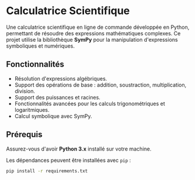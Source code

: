 # Calculatrice Scientifique

Une calculatrice scientifique en ligne de commande développée en Python, permettant de résoudre des expressions mathématiques complexes. Ce projet utilise la bibliothèque **SymPy** pour la manipulation d'expressions symboliques et numériques.

## Fonctionnalités

- Résolution d'expressions algébriques.
- Support des opérations de base : addition, soustraction, multiplication, division.
- Support des puissances et racines.
- Fonctionnalités avancées pour les calculs trigonométriques et logaritmiques.
- Calcul symbolique avec SymPy.

## Prérequis

Assurez-vous d'avoir **Python 3.x** installé sur votre machine.

Les dépendances peuvent être installées avec `pip` :

```bash
pip install -r requirements.txt
